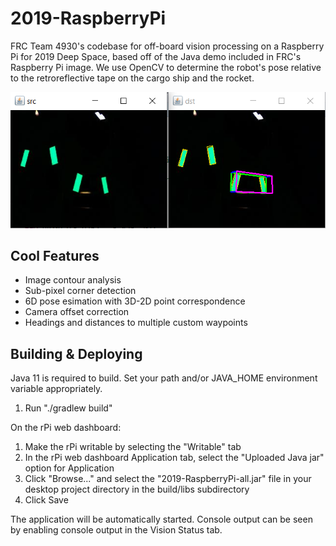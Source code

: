 # 2019-RaspberryPi
FRC Team 4930's codebase for off-board vision processing on a Raspberry Pi for 2019 Deep Space, based off of the Java demo included in FRC's Raspberry Pi image. We use OpenCV to determine the robot's pose relative to the retroreflective tape on the cargo ship and the rocket.

![vision demo](https://github.com/NicholsSchool/2019-RaspberryPi/blob/master/demo%20images/vision%20demo.png?raw=true)

## Cool Features
- Image contour analysis
- Sub-pixel corner detection
- 6D pose esimation with 3D-2D point correspondence
- Camera offset correction
- Headings and distances to multiple custom waypoints

## Building & Deploying
Java 11 is required to build.  Set your path and/or JAVA_HOME environment
variable appropriately.

1) Run "./gradlew build"

On the rPi web dashboard:

1) Make the rPi writable by selecting the "Writable" tab
2) In the rPi web dashboard Application tab, select the "Uploaded Java jar"
   option for Application
3) Click "Browse..." and select the "2019-RaspberryPi-all.jar" file in
   your desktop project directory in the build/libs subdirectory
4) Click Save

The application will be automatically started.  Console output can be seen by
enabling console output in the Vision Status tab.
